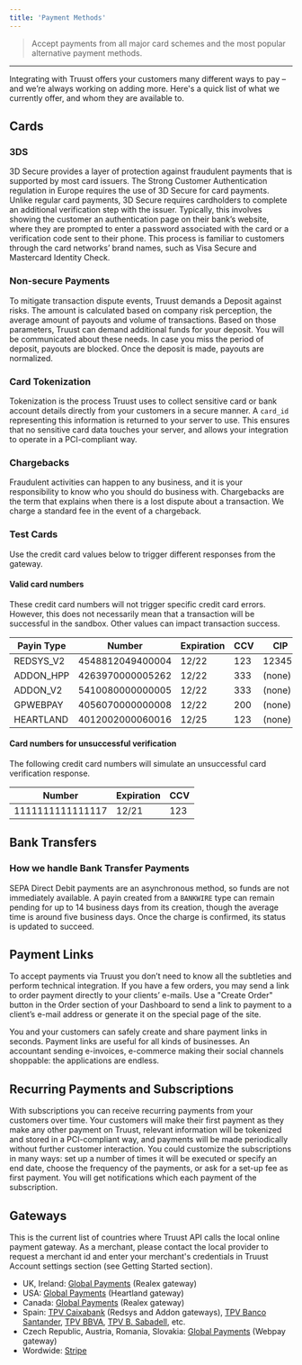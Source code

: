 ```yaml
---
title: 'Payment Methods'
---
```


> Accept payments from all major card schemes and the most popular alternative payment methods.

---

Integrating with Truust offers your customers many different ways to pay – and we’re always working on adding more. Here's a quick list of what we currently offer, and whom they are available to.

## Cards

### 3DS

3D Secure provides a layer of protection against fraudulent payments that is supported by most card issuers. The Strong Customer Authentication regulation in Europe requires the use of 3D Secure for card payments. Unlike regular card payments, 3D Secure requires cardholders to complete an additional verification step with the issuer. Typically, this involves showing the customer an authentication page on their bank’s website, where they are prompted to enter a password associated with the card or a verification code sent to their phone. This process is familiar to customers through the card networks’ brand names, such as Visa Secure and Mastercard Identity Check.

### Non-secure Payments

To mitigate transaction dispute events, Truust demands a Deposit against risks. The amount is calculated based on company risk perception, the average amount of payouts and volume of transactions. Based on those parameters, Truust can demand additional funds for your deposit. You will be communicated about these needs. In case you miss the period of deposit, payouts are blocked. Once the deposit is made, payouts are normalized.

### Card Tokenization

Tokenization is the process Truust uses to collect sensitive card or bank account details directly from your customers in a secure manner. A `card_id` representing this information is returned to your server to use. This ensures that no sensitive card data touches your server, and allows your integration to operate in a PCI-compliant way.

### Chargebacks

Fraudulent activities can happen to any business, and it is your responsibility to know who you should do business with. Chargebacks are the term that explains when there is a lost dispute about a transaction. We charge a standard fee in the event of a chargeback.

### Test Cards

Use the credit card values below to trigger different responses from the gateway.

#### Valid card numbers

These credit card numbers will not trigger specific credit card errors. However, this does not necessarily mean that a transaction will be successful in the sandbox. Other values can impact transaction success.

| Payin Type | Number           | Expiration | CCV | CIP    |
| ---------- | ---------------- | ---------- | --- | ------ |
| REDSYS_V2  | 4548812049400004 | 12/22      | 123 | 123456 |
| ADDON_HPP  | 4263970000005262 | 12/22      | 333 | (none) |
| ADDON_V2   | 5410080000000005 | 12/22      | 333 | (none) |
| GPWEBPAY   | 4056070000000008 | 12/22      | 200 | (none) |
| HEARTLAND  | 4012002000060016 | 12/25      | 123 | (none) |

#### Card numbers for unsuccessful verification

The following credit card numbers will simulate an unsuccessful card verification response.

| Number           | Expiration | CCV |
| ---------------- | ---------- | --- |
| 1111111111111117 | 12/21      | 123 |

## Bank Transfers

### How we handle Bank Transfer Payments

SEPA Direct Debit payments are an asynchronous method, so funds are not immediately available. A payin created from a `BANKWIRE` type can remain pending for up to 14 business days from its creation, though the average time is around five business days. Once the charge is confirmed, its status is updated to succeed.

## Payment Links

To accept payments via Truust you don’t need to know all the subtleties and perform technical integration. If you have a few orders, you may send a link to order payment directly to your clients’ e-mails. Use a "Create Order" button in the Order section of your Dashboard to send a link to payment to a client’s e-mail address or generate it on the special page of the site.

You and your customers can safely create and share payment links in seconds. Payment links are useful for all kinds of businesses. An accountant sending e-invoices, e-commerce making their social channels shoppable: the applications are endless.

## Recurring Payments and Subscriptions

With subscriptions you can receive recurring payments from your customers over time. Your customers will make their first payment as they make any other payment on Truust, relevant information will be tokenized and stored in a PCI-compliant way, and payments will be made periodically without further customer interaction. You could customize the subscriptions in many ways: set up a number of times it will be executed or specify an end date, choose the frequency of the payments, or ask for a set-up fee as first payment. You will get notifications which each payment of the subscription.

## Gateways

This is the current list of countries where Truust API calls the local online payment gateway. As a merchant, please contact the local provider to request a merchant id and enter your merchant's credentials in Truust Account settings section (see Getting Started section).

- UK, Ireland: [Global Payments](https://www.globalpaymentsinc.com/en-gb/accept-payments/online) (Realex gateway)
- USA: [Global Payments](https://www.heartlandpaymentsystems.com/products/payment/online-payments) (Heartland gateway)
- Canada: [Global Payments](https://www.globalpaymentsinc.com/en-ca) (Realex gateway)
- Spain: [TPV Caixabank](https://www.comerciaglobalpayments.com/index_es.html) (Redsys and Addon gateways), [TPV Banco Santander](https://www.bancosantander.es/en/empresas/cobros-pagos/cobros/tpv/tpv-virtual), [TPV BBVA](https://www.bbva.es/empresas/productos/tpv/tpv-virtual.html), [TPV B. Sabadell](https://www.bancsabadell.com/cs/Satellite/SabAtl/TPV-Virtual/1191332200922/es/), etc.
- Czech Republic, Austria, Romania, Slovakia: [Global Payments](https://www.globalpaymentsinc.com/en-cz) (Webpay gateway)
- Wordwide: [Stripe](https://stripe.com/)
